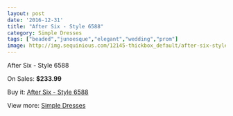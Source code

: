 ```yaml
---
layout: post
date: '2016-12-31'
title: "After Six - Style 6588"
category: Simple Dresses
tags: ["beaded","junoesque","elegant","wedding","prom"]
image: http://img.sequinious.com/12145-thickbox_default/after-six-style-6588.jpg
---
```

After Six - Style 6588

On Sales: **$233.99**
<a href="https://www.sequinious.com/simple-dresses/5662-after-six-style-6588.html"><amp-img layout="responsive" width="600" height="600" src="//img.sequinious.com/12145-thickbox_default/after-six-style-6588.jpg" alt="After Six - Style 6588 0" /></a>

Buy it: [After Six - Style 6588](https://www.sequinious.com/simple-dresses/5662-after-six-style-6588.html "After Six - Style 6588")

View more: [Simple Dresses](https://www.sequinious.com/5-simple-dresses "Simple Dresses")